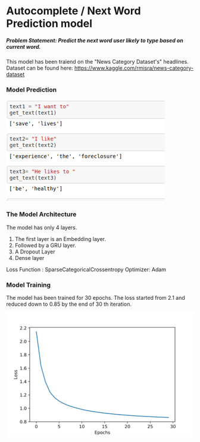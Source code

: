 # Autocomplete / Next Word Prediction model

##### Problem Statement: Predict the next word user likely to type based on current word.

This model has been traiend on the "News Category Dataset's"  headlines. Dataset can be found here: https://www.kaggle.com/rmisra/news-category-dataset

### Model Prediction

![alt_text](https://github.com/mahesh863/next-word-prediction/blob/main/test-image.png)



### The Model Architecture

The model has only 4 layers.

1. The first layer is an Embedding layer.
2. Followed by a GRU layer.
3. A Dropout Layer
4. Dense layer

Loss Function : SparseCategoricalCrossentropy
Optimizer: Adam

### Model Training

The model has been trained for 30 epochs. The loss started from 2.1 and reduced down to 0.85 by the end of 30 th iteration.

![alt text](https://github.com/mahesh863/next-word-prediction/blob/main/Graphs/Loss.png)
